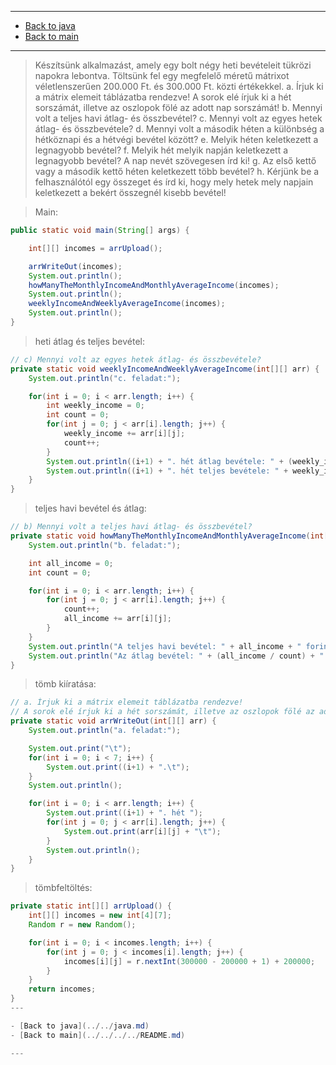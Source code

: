 
---

- [Back to java](../../java.md)
- [Back to main](../../../../README.md)

---

> Készítsünk alkalmazást, amely egy bolt négy heti bevételeit tükrözi napokra lebontva. 
> Töltsünk fel egy megfelelő méretű mátrixot véletlenszerűen 200.000 Ft. és 300.000 Ft. közti értékekkel.
> a. Írjuk ki a mátrix elemeit táblázatba rendezve! A sorok elé írjuk ki a hét sorszámát, illetve az oszlopok fölé az adott nap sorszámát!
> b. Mennyi volt a teljes havi átlag- és összbevétel?
> c. Mennyi volt az egyes hetek átlag- és összbevétele?
> d. Mennyi volt a második héten a különbség a hétköznapi és a hétvégi bevétel között?
> e. Melyik héten keletkezett a legnagyobb bevétel?
> f. Melyik hét melyik napján keletkezett a legnagyobb bevétel? A nap nevét szövegesen írd ki!
> g. Az első kettő vagy a második kettő héten keletkezett több bevétel?
> h. Kérjünk be a felhasználótól egy összeget és írd ki, hogy mely hetek mely napjain keletkezett a bekért összegnél kisebb bevétel!

> Main:

```java
public static void main(String[] args) {

	int[][] incomes = arrUpload();

	arrWriteOut(incomes);
	System.out.println();
	howManyTheMonthlyIncomeAndMonthlyAverageIncome(incomes);
	System.out.println();
	weeklyIncomeAndWeeklyAverageIncome(incomes);
	System.out.println();
}
```

> heti átlag és teljes bevétel:

```java
// c) Mennyi volt az egyes hetek átlag- és összbevétele?
private static void weeklyIncomeAndWeeklyAverageIncome(int[][] arr) {
	System.out.println("c. feladat:");

	for(int i = 0; i < arr.length; i++) {
		int weekly_income = 0;
		int count = 0;
		for(int j = 0; j < arr[i].length; j++) {
			weekly_income += arr[i][j];
			count++;
		}
		System.out.println((i+1) + ". hét átlag bevétele: " + (weekly_income / count));
		System.out.println((i+1) + ". hét teljes bevétele: " + weekly_income);
	}
}
```

> teljes havi bevétel és átlag:

```java
// b) Mennyi volt a teljes havi átlag- és összbevétel?
private static void howManyTheMonthlyIncomeAndMonthlyAverageIncome(int[][] arr) {
	System.out.println("b. feladat:");

	int all_income = 0;
	int count = 0;

	for(int i = 0; i < arr.length; i++) {
		for(int j = 0; j < arr[i].length; j++) {
			count++;
			all_income += arr[i][j];
		}
	}
	System.out.println("A teljes havi bevétel: " + all_income + " forint volt.");
	System.out.println("Az átlag bevétel: " + (all_income / count) + " forint volt.");
}
```

> tömb kiíratása:

```java
// a. Írjuk ki a mátrix elemeit táblázatba rendezve! 
// A sorok elé írjuk ki a hét sorszámát, illetve az oszlopok fölé az adott nap sorszámát!
private static void arrWriteOut(int[][] arr) {
	System.out.println("a. feladat:");

	System.out.print("\t");
	for(int i = 0; i < 7; i++) {
		System.out.print((i+1) + ".\t");
	}
	System.out.println();

	for(int i = 0; i < arr.length; i++) {
		System.out.print((i+1) + ". hét ");
		for(int j = 0; j < arr[i].length; j++) {
			System.out.print(arr[i][j] + "\t");
		}
		System.out.println();
	}
}
```

> tömbfeltöltés:

```java
private static int[][] arrUpload() {
	int[][] incomes = new int[4][7];
	Random r = new Random();

	for(int i = 0; i < incomes.length; i++) {
		for(int j = 0; j < incomes[i].length; j++) {
			incomes[i][j] = r.nextInt(300000 - 200000 + 1) + 200000;
		}
	}	
	return incomes;
}
---

- [Back to java](../../java.md)
- [Back to main](../../../../README.md)

---